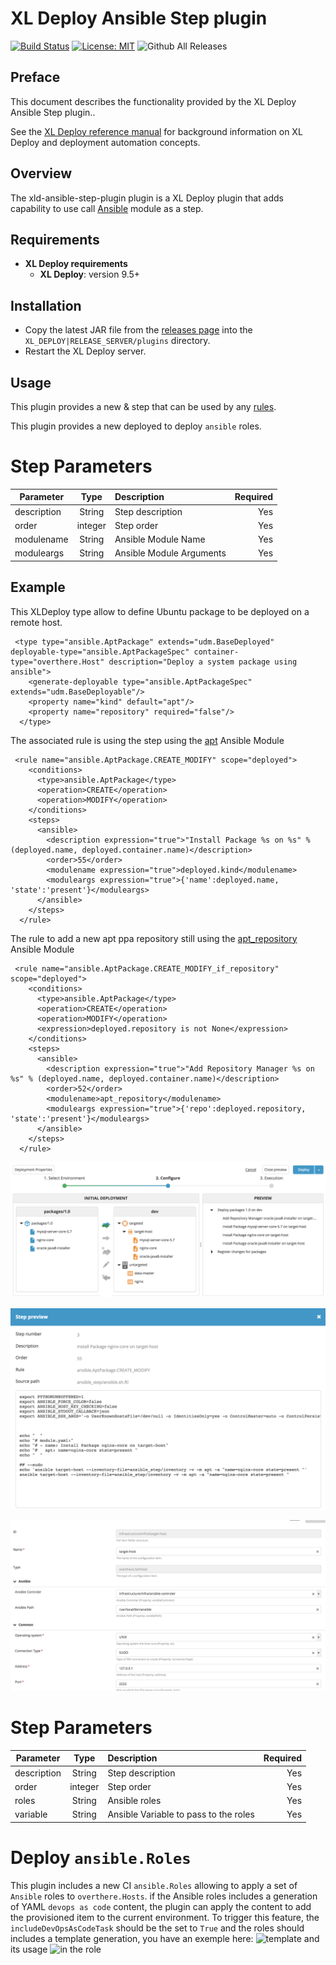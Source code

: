 # XL Deploy Ansible Step plugin 

[![Build Status][xld-ansible-step-plugin-travis-image]][xld-ansible-step-plugin-travis-url]
[![License: MIT][xld-ansible-step-plugin-license-image]][xld-ansible-step-plugin-license-url]
![Github All Releases][xld-ansible-step-plugin-downloads-image]

[xld-ansible-step-plugin-travis-image]: https://travis-ci.org/xebialabs-community/xld-ansible-step-plugin.svg?branch=master
[xld-ansible-step-plugin-travis-url]: https://travis-ci.org/xebialabs-community/xld-ansible-step-plugin
[xld-ansible-step-plugin-license-image]: https://img.shields.io/badge/License-MIT-yellow.svg
[xld-ansible-step-plugin-license-url]: https://opensource.org/licenses/MIT
[xld-ansible-step-plugin-downloads-image]: https://img.shields.io/github/downloads/xebialabs-community/xld-ansible-step-plugin/total.svg

## Preface

This document describes the functionality provided by the XL Deploy Ansible Step plugin..

See the [XL Deploy reference manual](https://docs.xebialabs.com/xl-deploy) for background information on XL Deploy and deployment automation concepts.  

## Overview

The xld-ansible-step-plugin plugin is a XL Deploy plugin that adds capability to use call [Ansible](https://www.ansible.com/) module as a step.

## Requirements

* **XL Deploy requirements**
	* **XL Deploy**: version 9.5+
	
## Installation

* Copy the latest JAR file from the [releases page](https://github.com/xebialabs-community/xld-ansible-step-plugin/releases) into the `XL_DEPLOY|RELEASE_SERVER/plugins` directory.
* Restart the XL Deploy server.

## Usage

This plugin provides a new <ansible> & <ansible-playbook> step that can be used by any [rules](https://docs.xebialabs.com/xl-deploy/how-to/use-a-predefined-step-in-a-rule.html).

This plugin provides a new deployed to deploy `ansible` roles.
 
# <ansible> Step Parameters

| Parameter        | Type           | Description  | Required |
| ------------- |:-------------:| :-----| ---:|
| description | String | Step description | Yes |
| order | integer | Step order | Yes |
| modulename | String | Ansible Module Name | Yes |
| moduleargs | String | Ansible Module Arguments | Yes |


## Example

This XLDeploy type allow to define Ubuntu package to be deployed on a remote host.

```
 <type type="ansible.AptPackage" extends="udm.BaseDeployed" deployable-type="ansible.AptPackageSpec" container-type="overthere.Host" description="Deploy a system package using ansible">
    <generate-deployable type="ansible.AptPackageSpec" extends="udm.BaseDeployable"/>
    <property name="kind" default="apt"/>
    <property name="repository" required="false"/>
  </type>

```

The associated rule is using the <ansible> step using the [apt](https://docs.ansible.com/ansible/latest/modules/apt_module.html) Ansible Module 

```
 <rule name="ansible.AptPackage.CREATE_MODIFY" scope="deployed">
    <conditions>
      <type>ansible.AptPackage</type>
      <operation>CREATE</operation>
      <operation>MODIFY</operation>
    </conditions>
    <steps>
      <ansible>
        <description expression="true">"Install Package %s on %s" % (deployed.name, deployed.container.name)</description>
        <order>55</order>
        <modulename expression="true">deployed.kind</modulename>
        <moduleargs expression="true">{'name':deployed.name, 'state':'present'}</moduleargs>
      </ansible>
    </steps>
  </rule>

``` 

The rule to add a new apt ppa repository still using the [apt_repository](https://docs.ansible.com/ansible/latest/modules/apt_repository_module.html) Ansible Module

```
 <rule name="ansible.AptPackage.CREATE_MODIFY_if_repository" scope="deployed">
    <conditions>
      <type>ansible.AptPackage</type>
      <operation>CREATE</operation>
      <operation>MODIFY</operation>
      <expression>deployed.repository is not None</expression>
    </conditions>
    <steps>
      <ansible>
        <description expression="true">"Add Repository Manager %s on %s" % (deployed.name, deployed.container.name)</description>
        <order>52</order>
        <modulename>apt_repository</modulename>
        <moduleargs expression="true">{'repo':deployed.repository, 'state':'present'}</moduleargs>
      </ansible>
    </steps>
  </rule>

```


![overview](images/ansible-step-in-action.png)

![preview](images/ansible-step-in-action-step-preview.png)

![ansible-controler](images/ansible-controler.png)

# <ansible-playbook> Step Parameters

| Parameter        | Type           | Description  | Required |
| ------------- |:-------------:| :-----| ---:|
| description | String | Step description | Yes |
| order | integer | Step order | Yes |
| roles | String | Ansible roles | Yes |
| variable | String | Ansible Variable to pass to the roles | Yes |


# Deploy `ansible.Roles`

This plugin includes a new CI `ansible.Roles` allowing to apply a set of `Ansible` roles to `overthere.Hosts`.
if the Ansible roles includes a generation of YAML `devops as code` content, the plugin can apply the content to add the provisioned item to the current environment.
To trigger this feature, the `includeDevOpsAsCodeTask` should be the set to `True` and the roles should includes a template generation, you have an exemple here: ![template](xebialabs/artifacts/provision-calculator/0.0.12/roles_frontend/tomcat8/templates/xldeploy.yaml.j2) and its usage ![in the role](xebialabs/artifacts/provision-calculator/0.0.12/roles_frontend/tomcat8/tasks/main.yml)
 






